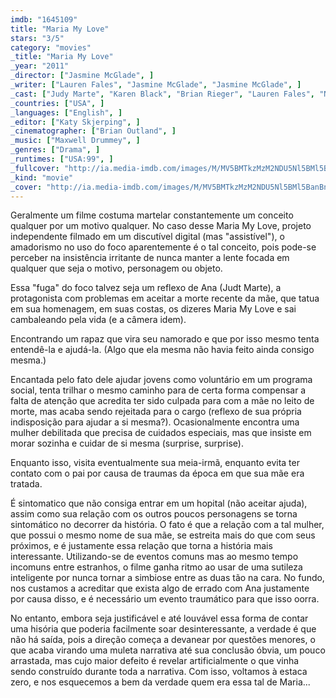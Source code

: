 ```yaml
---
imdb: "1645109"
title: "Maria My Love"
stars: "3/5"
category: "movies"
_title: "Maria My Love"
_year: "2011"
_director: ["Jasmine McGlade", ]
_writer: ["Lauren Fales", "Jasmine McGlade", "Jasmine McGlade", ]
_cast: ["Judy Marte", "Karen Black", "Brian Rieger", "Lauren Fales", "Nick Alexander", "Ginger Allegre", "Lucy Angelo", "Briley Barrett", "Debi Bradshaw", ]
_countries: ["USA", ]
_languages: ["English", ]
_editor: ["Katy Skjerping", ]
_cinematographer: ["Brian Outland", ]
_music: ["Maxwell Drummey", ]
_genres: ["Drama", ]
_runtimes: ["USA:99", ]
_fullcover: "http://ia.media-imdb.com/images/M/MV5BMTkzMzM2NDU5Nl5BMl5BanBnXkFtZTcwODYzMTUyOQ@@.jpg"
_kind: "movie"
_cover: "http://ia.media-imdb.com/images/M/MV5BMTkzMzM2NDU5Nl5BMl5BanBnXkFtZTcwODYzMTUyOQ@@._V1._SX94_SY140_.jpg"
---
```

Geralmente um filme costuma martelar constantemente um conceito qualquer por um motivo qualquer. No caso desse Maria My Love, projeto independente filmado em um discutível digital (mas "assistível"), o amadorismo no uso do foco aparentemente é o tal conceito, pois pode-se perceber na insistência irritante de nunca manter a lente focada em qualquer que seja o motivo, personagem ou objeto.

Essa "fuga" do foco talvez seja um reflexo de Ana (Judt Marte), a protagonista com problemas em aceitar a morte recente da mãe, que tatua em sua homenagem, em suas costas, os dizeres Maria My Love e sai cambaleando pela vida (e a câmera idem).

Encontrando um rapaz que vira seu namorado e que por isso mesmo tenta entendê-la e ajudá-la. (Algo que ela mesma não havia feito ainda consigo mesma.)

Encantada pelo fato dele ajudar jovens como voluntário em um programa social, tenta trilhar o mesmo caminho para de certa forma compensar a falta de atenção que acredita ter sido culpada para com a mãe no leito de morte, mas acaba sendo rejeitada para o cargo (reflexo de sua própria indisposição para ajudar a si mesma?). Ocasionalmente encontra uma mulher debilitada que precisa de cuidados especiais, mas que insiste em morar sozinha e cuidar de si mesma (surprise, surprise).

Enquanto isso, visita eventualmente sua meia-irmã, enquanto evita ter contato com o pai por causa de traumas da época em que sua mãe era tratada.

É sintomatico que não consiga entrar em um hopital (não aceitar ajuda), assim como sua relação com os outros poucos personagens se torna sintomático no decorrer da história. O fato é que a relação com a tal mulher, que possui o mesmo nome de sua mãe, se estreita mais do que com seus próximos, e é justamente essa relação que torna a história mais interessante. Utilizando-se de eventos comuns mas ao mesmo tempo incomuns entre estranhos, o filme ganha ritmo ao usar de uma sutileza inteligente por nunca tornar a simbiose entre as duas tão na cara. No fundo, nos custamos a acreditar que exista algo de errado com Ana justamente por causa disso, e é necessário um evento traumático para que isso oorra.

No entanto, embora seja justificável e até louvável essa forma de contar uma hisória que poderia facilmente soar desinteressante, a verdade é que não há saída, pois a direção começa a devanear por questões menores, o que acaba virando uma muleta narrativa até sua conclusão óbvia, um pouco arrastada, mas cujo maior defeito é revelar artificialmente o que vinha sendo construído durante toda a narrativa. Com isso, voltamos à estaca zero, e nos esquecemos a bem da verdade quem era essa tal de Maria...


